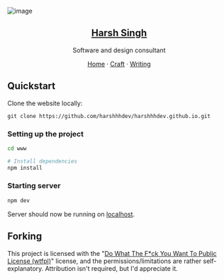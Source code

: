 ![image](https://harshsingh.xyz/og.png)

<p align="center">
  <a href="https://harshsingh.xyz/">
    <h2 align="center">Harsh Singh</h2>
  </a>
</p>
<p align="center">Software and design consultant</p>
<p align="center">
  <a href="https://harshsingh.xyz">Home</a>
    ·
  <a href="https://harshsingh.xyz/craft">Craft</a>
    ·
  <a href="https://harshsingh.xyz/writing">Writing</a>
</p>

## Quickstart

Clone the website locally:

```
git clone https://github.com/harshhhdev/harshhhdev.github.io.git
```

### Setting up the project

```bash
cd www

# Install dependencies
npm install
```

### Starting server

```bash
npm dev
```

Server should now be running on [localhost](https://localhost:3000).

## Forking

This project is licensed with the "[Do What The F\*ck You Want To Public License (wtfpl)](https://choosealicense.com/licenses/wtfpl/)" license, and the permissions/limitations are rather self-explanatory. Attribution isn't required, but I'd appreciate it.
